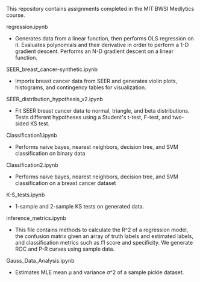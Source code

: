 This repository contains assignments completed in the MIT BWSI Medlytics course.

regression.ipynb
- Generates data from a linear function, then performs OLS regression on it. Evaluates polynomials and their derivative in order to perform a 1-D gradient descent. Performs an N-D gradient descent on a linear function.

SEER_breast_cancer-synthetic.ipynb
- Imports breast cancer data from SEER and generates violin plots, histograms, and contingency tables for visualization.
	
SEER_distribution_hypothesis_v2.ipynb
- Fit SEER breast cancer data to normal, triangle, and beta distributions. Tests different hypotheses using a Student's t-test, F-test, and two-sided KS test. 

Classification1.ipynb
- Performs naive bayes, nearest neighbors, decision tree, and SVM classification on binary data

Classification2.ipynb
- Performs naive bayes, nearest neighbors, decision tree, and SVM classification on a breast cancer dataset

K-S_tests.ipynb
- 1-sample and 2-sample KS tests on generated data.

inference_metrics.ipynb
- This file contains methods to calculate the R^2 of a regression model, the confusion matrix given an array of truth labels and estimated labels, and classification metrics such as f1 score and specificity. We generate ROC and P-R curves using sample data.

Gauss_Data_Analysis.ipynb
- Estimates MLE mean μ and variance σ^2 of a sample pickle dataset.




